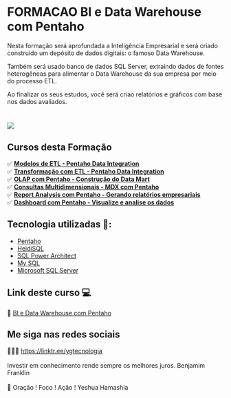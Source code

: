 # FORMACAO BI e Data Warehouse com Pentaho

Nesta formação será aprofundada a Inteligência Empresarial e será criado construido um depósito de dados digitais: o famoso Data Warehouse.

Também será usado banco de dados SQL Server, extraindo dados de fontes heterogêneas para alimentar o Data Warehouse da sua empresa por meio do processo ETL.

Ao finalizar os seus estudos, você será criao relatórios e gráficos com base nos dados avaliados. 
 
<h1>
   <img src="https://i.ibb.co/HhZZzQn/BI-E-DATA-WAREHOUSE-COM-PENTAHO.png" border="0">
</h1>


## Cursos desta Formação  
✅ **<a href="https://github.com/saldanhayg/FORMACAO_BI_Data_Warehouse_com_PENTAHO/tree/main/1%20-%20Modelos%20de%20ETL%20-%20Pentaho%20Data%20Integration">Modelos de ETL - Pentaho Data Integration</a>**<br>
✅ **<a href="https://github.com/saldanhayg/FORMACAO_BI_Data_Warehouse_com_PENTAHO/tree/main/2%20-%20Transforma%C3%A7%C3%A3o%20com%20ETL%20-%20Pentaho%20Data%20Integration">Transformação com ETL - Pentaho Data Integration
</a>**<br>
✅ **<a href="https://github.com/saldanhayg/FORMACAO_BI_Data_Warehouse_com_PENTAHO/tree/main/3%20-%20OLAP%20com%20Pentaho%20-%20Constru%C3%A7%C3%A3o%20do%20Data%20Mart">OLAP com Pentaho - Construção do Data Mart
</a>**<br>
✅ **<a href="https://github.com/saldanhayg/FORMACAO_BI_Data_Warehouse_com_PENTAHO/tree/main/4%20-%20Consultas%20Multidimensionais%20-%20MDX%20com%20Pentaho">Consultas Multidimensionais - MDX com Pentaho
</a>**<br>
✅ **<a href="https://github.com/saldanhayg/FORMACAO_BI_Data_Warehouse_com_PENTAHO/tree/main/5%20-%20Report%20Analysis%20com%20Pentaho%20-%20Gerando%20relat%C3%B3rios%20empresariais">Report Analysis com Pentaho - Gerando relatórios empresariais
</a>**<br>
✅ **<a href="https://github.com/saldanhayg/FORMACAO_BI_Data_Warehouse_com_PENTAHO/tree/main/6%20-%20Dashboard%20com%20Pentaho%20-%20Visualize%20e%20analise%20os%20dados">Dashboard com Pentaho - Visualize e analise os dados
</a>**<br>


## Tecnologia utilizadas 🚀:

* <a href="https://pt.wikipedia.org/wiki/Pentaho">Pentaho</a>  
* <a href="https://pt.wikipedia.org/wiki/HeidiSQL">HeidiSQL</a> 
* <a href="http://www.bestofbi.com/page/news-architect-018">SQL Power Architect</a> 
* <a href="https://pt.wikipedia.org/wiki/MySQL">My SQL</a> 
* <a href="https://pt.wikipedia.org/wiki/Microsoft_SQL_Server">Microsoft SQL Server</a>

## Link deste curso  💻

 🎯 <a href="https://cursos.alura.com.br/formacao-business-intelligence-data-warehouse-pentaho" target="_blank">BI e Data Warehouse com Pentaho</a>

## Me siga nas redes sociais

👨‍💼🔮  https://linktr.ee/ygtecnologia 
<br>
<br> 
Investir em conhecimento rende sempre os melhores juros. Benjamim Franklin
<br>
<br> 
🙏 Oração ! Foco ! Ação ! Yeshua Hamashia 